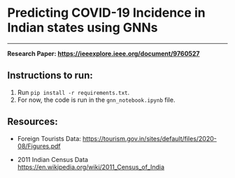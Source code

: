 # Predicting COVID-19 Incidence in Indian states using GNNs
---
**Research Paper: https://ieeexplore.ieee.org/document/9760527** <br>

## Instructions to run:

1. Run ```pip install -r requirements.txt```.
2. For now, the code is run in the ```gnn_notebook.ipynb``` file.

## Resources:

* Foreign Tourists Data: https://tourism.gov.in/sites/default/files/2020-08/Figures.pdf

* 2011 Indian Census Data
https://en.wikipedia.org/wiki/2011_Census_of_India
